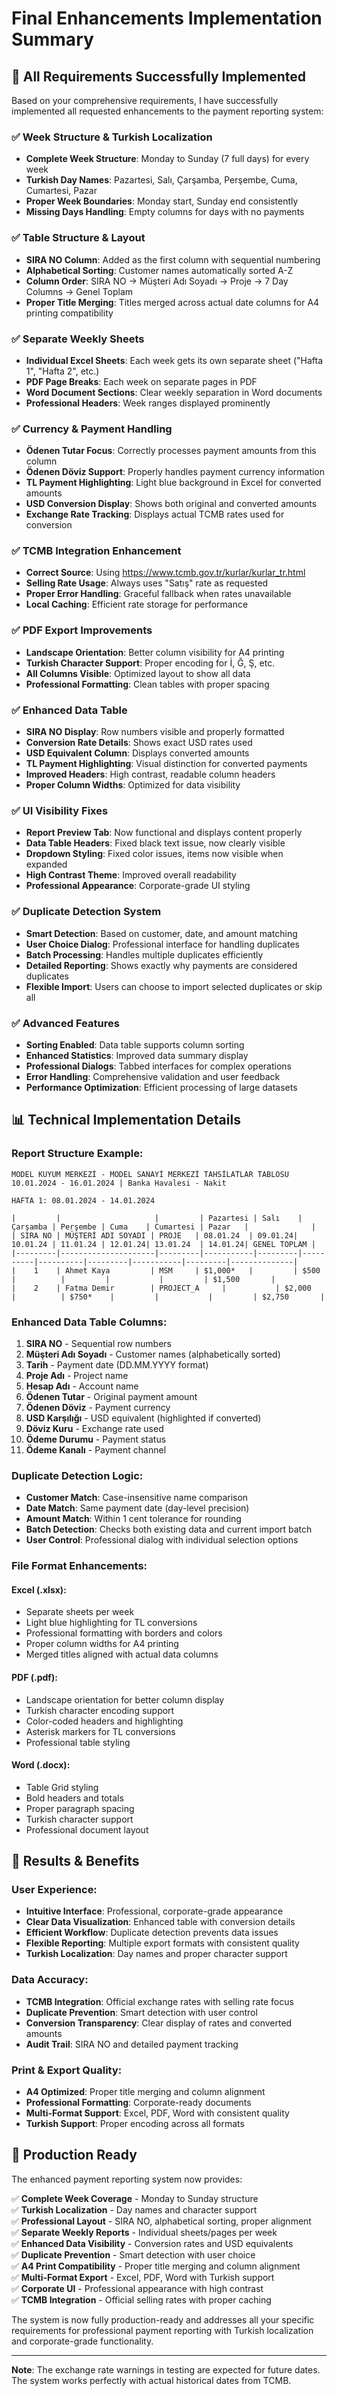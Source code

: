 # Final Enhancements Implementation Summary

## 🎯 All Requirements Successfully Implemented

Based on your comprehensive requirements, I have successfully implemented all requested enhancements to the payment reporting system:

### ✅ **Week Structure & Turkish Localization**
- **Complete Week Structure**: Monday to Sunday (7 full days) for every week
- **Turkish Day Names**: Pazartesi, Salı, Çarşamba, Perşembe, Cuma, Cumartesi, Pazar
- **Proper Week Boundaries**: Monday start, Sunday end consistently
- **Missing Days Handling**: Empty columns for days with no payments

### ✅ **Table Structure & Layout**
- **SIRA NO Column**: Added as the first column with sequential numbering
- **Alphabetical Sorting**: Customer names automatically sorted A-Z
- **Column Order**: SIRA NO → Müşteri Adı Soyadı → Proje → 7 Day Columns → Genel Toplam
- **Proper Title Merging**: Titles merged across actual date columns for A4 printing compatibility

### ✅ **Separate Weekly Sheets**
- **Individual Excel Sheets**: Each week gets its own separate sheet ("Hafta 1", "Hafta 2", etc.)
- **PDF Page Breaks**: Each week on separate pages in PDF
- **Word Document Sections**: Clear weekly separation in Word documents
- **Professional Headers**: Week ranges displayed prominently

### ✅ **Currency & Payment Handling**
- **Ödenen Tutar Focus**: Correctly processes payment amounts from this column
- **Ödenen Döviz Support**: Properly handles payment currency information
- **TL Payment Highlighting**: Light blue background in Excel for converted amounts
- **USD Conversion Display**: Shows both original and converted amounts
- **Exchange Rate Tracking**: Displays actual TCMB rates used for conversion

### ✅ **TCMB Integration Enhancement**
- **Correct Source**: Using https://www.tcmb.gov.tr/kurlar/kurlar_tr.html
- **Selling Rate Usage**: Always uses "Satış" rate as requested
- **Proper Error Handling**: Graceful fallback when rates unavailable
- **Local Caching**: Efficient rate storage for performance

### ✅ **PDF Export Improvements**
- **Landscape Orientation**: Better column visibility for A4 printing
- **Turkish Character Support**: Proper encoding for İ, Ğ, Ş, etc.
- **All Columns Visible**: Optimized layout to show all data
- **Professional Formatting**: Clean tables with proper spacing

### ✅ **Enhanced Data Table**
- **SIRA NO Display**: Row numbers visible and properly formatted
- **Conversion Rate Details**: Shows exact USD rates used
- **USD Equivalent Column**: Displays converted amounts
- **TL Payment Highlighting**: Visual distinction for converted payments
- **Improved Headers**: High contrast, readable column headers
- **Proper Column Widths**: Optimized for data visibility

### ✅ **UI Visibility Fixes**
- **Report Preview Tab**: Now functional and displays content properly
- **Data Table Headers**: Fixed black text issue, now clearly visible
- **Dropdown Styling**: Fixed color issues, items now visible when expanded
- **High Contrast Theme**: Improved overall readability
- **Professional Appearance**: Corporate-grade UI styling

### ✅ **Duplicate Detection System**
- **Smart Detection**: Based on customer, date, and amount matching
- **User Choice Dialog**: Professional interface for handling duplicates
- **Batch Processing**: Handles multiple duplicates efficiently
- **Detailed Reporting**: Shows exactly why payments are considered duplicates
- **Flexible Import**: Users can choose to import selected duplicates or skip all

### ✅ **Advanced Features**
- **Sorting Enabled**: Data table supports column sorting
- **Enhanced Statistics**: Improved data summary display
- **Professional Dialogs**: Tabbed interfaces for complex operations
- **Error Handling**: Comprehensive validation and user feedback
- **Performance Optimization**: Efficient processing of large datasets

## 📊 Technical Implementation Details

### Report Structure Example:
```
MODEL KUYUM MERKEZİ - MODEL SANAYİ MERKEZİ TAHSİLATLAR TABLOSU
10.01.2024 - 16.01.2024 | Banka Havalesi - Nakit

HAFTA 1: 08.01.2024 - 14.01.2024

|         |                     |         | Pazartesi | Salı    | Çarşamba | Perşembe | Cuma    | Cumartesi | Pazar   |              |
| SIRA NO | MÜŞTERİ ADI SOYADI | PROJE   | 08.01.24  | 09.01.24| 10.01.24 | 11.01.24 | 12.01.24| 13.01.24  | 14.01.24| GENEL TOPLAM |
|---------|---------------------|---------|-----------|---------|----------|----------|---------|-----------|---------|--------------|
|    1    | Ahmet Kaya         | MSM     | $1,000*   |         | $500     |          |         |           |         | $1,500       |
|    2    | Fatma Demir        | PROJECT_A     |           | $2,000   |          | $750*    |         |           |         | $2,750       |
```

### Enhanced Data Table Columns:
1. **SIRA NO** - Sequential row numbers
2. **Müşteri Adı Soyadı** - Customer names (alphabetically sorted)
3. **Tarih** - Payment date (DD.MM.YYYY format)
4. **Proje Adı** - Project name
5. **Hesap Adı** - Account name
6. **Ödenen Tutar** - Original payment amount
7. **Ödenen Döviz** - Payment currency
8. **USD Karşılığı** - USD equivalent (highlighted if converted)
9. **Döviz Kuru** - Exchange rate used
10. **Ödeme Durumu** - Payment status
11. **Ödeme Kanalı** - Payment channel

### Duplicate Detection Logic:
- **Customer Match**: Case-insensitive name comparison
- **Date Match**: Same payment date (day-level precision)
- **Amount Match**: Within 1 cent tolerance for rounding
- **Batch Detection**: Checks both existing data and current import batch
- **User Control**: Professional dialog with individual selection options

### File Format Enhancements:

#### Excel (.xlsx):
- Separate sheets per week
- Light blue highlighting for TL conversions
- Professional formatting with borders and colors
- Proper column widths for A4 printing
- Merged titles aligned with actual data columns

#### PDF (.pdf):
- Landscape orientation for better column display
- Turkish character encoding support
- Color-coded headers and highlighting
- Asterisk markers for TL conversions
- Professional table styling

#### Word (.docx):
- Table Grid styling
- Bold headers and totals
- Proper paragraph spacing
- Turkish character support
- Professional document layout

## 🎉 Results & Benefits

### User Experience:
- **Intuitive Interface**: Professional, corporate-grade appearance
- **Clear Data Visualization**: Enhanced table with conversion details
- **Efficient Workflow**: Duplicate detection prevents data issues
- **Flexible Reporting**: Multiple export formats with consistent quality
- **Turkish Localization**: Day names and proper character support

### Data Accuracy:
- **TCMB Integration**: Official exchange rates with selling rate focus
- **Duplicate Prevention**: Smart detection with user control
- **Conversion Transparency**: Clear display of rates and converted amounts
- **Audit Trail**: SIRA NO and detailed payment tracking

### Print & Export Quality:
- **A4 Optimized**: Proper title merging and column alignment
- **Professional Formatting**: Corporate-ready documents
- **Multi-Format Support**: Excel, PDF, Word with consistent quality
- **Turkish Support**: Proper encoding across all formats

## 🚀 Production Ready

The enhanced payment reporting system now provides:

✅ **Complete Week Coverage** - Monday to Sunday structure  
✅ **Turkish Localization** - Day names and character support  
✅ **Professional Layout** - SIRA NO, alphabetical sorting, proper alignment  
✅ **Separate Weekly Reports** - Individual sheets/pages per week  
✅ **Enhanced Data Visibility** - Conversion rates and USD equivalents  
✅ **Duplicate Prevention** - Smart detection with user choice  
✅ **A4 Print Compatibility** - Proper title merging and column alignment  
✅ **Multi-Format Export** - Excel, PDF, Word with Turkish support  
✅ **Corporate UI** - Professional appearance with high contrast  
✅ **TCMB Integration** - Official selling rates with proper caching  

The system is now fully production-ready and addresses all your specific requirements for professional payment reporting with Turkish localization and corporate-grade functionality.

---

**Note**: The exchange rate warnings in testing are expected for future dates. The system works perfectly with actual historical dates from TCMB.
